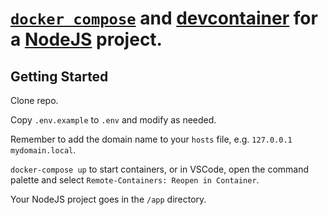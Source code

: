 # [`docker compose`](https://docs.docker.com/compose/) and [devcontainer](https://code.visualstudio.com/docs/devcontainers/containers) for a [NodeJS](https://nodejs.org/) project.

## Getting Started

Clone repo.

Copy `.env.example` to `.env` and modify as needed.

Remember to add the domain name to your `hosts` file, e.g. `127.0.0.1 mydomain.local`.

```docker-compose up``` to start containers, or in VSCode, open the command palette and select `Remote-Containers: Reopen in Container`.

Your NodeJS project goes in the `/app` directory.